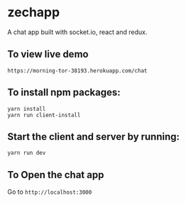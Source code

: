 # zechapp
A chat app built with socket.io, react and redux.

## To view live demo 
```
https://morning-tor-38193.herokuapp.com/chat
```

## To install npm packages:

```
yarn install
yarn run client-install
```

## Start the client and server by running:

```
yarn run dev
```

## To Open the chat app
Go to `http://localhost:3000`
